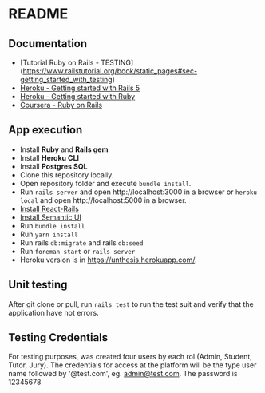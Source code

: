 # README

## Documentation


* [Tutorial Ruby on Rails - TESTING] (https://www.railstutorial.org/book/static_pages#sec-getting_started_with_testing)
* [Heroku - Getting started with Rails 5](https://devcenter.heroku.com/articles/getting-started-with-rails5)
* [Heroku - Getting started with Ruby](https://devcenter.heroku.com/articles/getting-started-with-ruby)
* [Coursera - Ruby on Rails](https://www.coursera.org/specializations/ruby-on-rails)

## App execution

* Install **Ruby** and **Rails gem**
* Install **Heroku CLI**
* Install **Postgres SQL**
* Clone this repository locally.
* Open repository folder and execute `bundle install`.
* Run `rails server` and open http://localhost:3000 in a browser or `heroku local` and open http://localhost:5000 in a browser.
* [Install React-Rails](https://github.com/reactjs/react-rails)
* [Install Semantic UI](https://github.com/ashtonthomas/sample-rails-react-semantic-ui-app)
* Run `bundle install`
* Run `yarn install`
* Run rails `db:migrate` and rails `db:seed`
* Run `foreman start` or `rails server`
* Heroku version is in https://unthesis.herokuapp.com/.

## Unit testing

After git clone or pull, run `rails test` to run the test suit and verify that the application have not errors.

## Testing Credentials

For testing purposes, was created four users by each rol (Admin, Student, Tutor, Jury). The credentials for access at the platform will be the type user name followed by '@test.com', eg. admin@test.com. The password is 12345678
